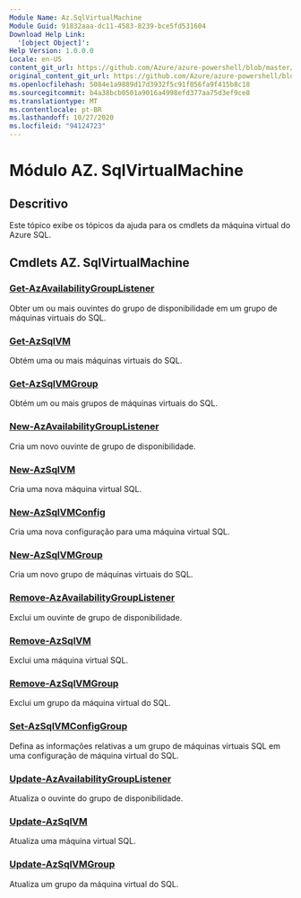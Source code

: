 ```yaml
---
Module Name: Az.SqlVirtualMachine
Module Guid: 91832aaa-dc11-4583-8239-bce5fd531604
Download Help Link:
  '[object Object]': 
Help Version: 1.0.0.0
Locale: en-US
content_git_url: https://github.com/Azure/azure-powershell/blob/master/src/SqlVirtualMachine/SqlVirtualMachine/help/Az.SqlVirtualMachine.md
original_content_git_url: https://github.com/Azure/azure-powershell/blob/master/src/SqlVirtualMachine/SqlVirtualMachine/help/Az.SqlVirtualMachine.md
ms.openlocfilehash: 5084e1a9889d17d3932f5c91f056fa9f415b8c18
ms.sourcegitcommit: b4a38bcb0501a9016a4998efd377aa75d3ef9ce8
ms.translationtype: MT
ms.contentlocale: pt-BR
ms.lasthandoff: 10/27/2020
ms.locfileid: "94124723"
---
```

# Módulo AZ. SqlVirtualMachine
## Descritivo
Este tópico exibe os tópicos da ajuda para os cmdlets da máquina virtual do Azure SQL.

## Cmdlets AZ. SqlVirtualMachine
### [Get-AzAvailabilityGroupListener](Get-AzAvailabilityGroupListener.md)
Obter um ou mais ouvintes do grupo de disponibilidade em um grupo de máquinas virtuais do SQL.

### [Get-AzSqlVM](Get-AzSqlVM.md)
Obtém uma ou mais máquinas virtuais do SQL.

### [Get-AzSqlVMGroup](Get-AzSqlVMGroup.md)
Obtém um ou mais grupos de máquinas virtuais do SQL.

### [New-AzAvailabilityGroupListener](New-AzAvailabilityGroupListener.md)
Cria um novo ouvinte de grupo de disponibilidade.

### [New-AzSqlVM](New-AzSqlVM.md)
Cria uma nova máquina virtual SQL.

### [New-AzSqlVMConfig](New-AzSqlVMConfig.md)
Cria uma nova configuração para uma máquina virtual SQL.

### [New-AzSqlVMGroup](New-AzSqlVMGroup.md)
Cria um novo grupo de máquinas virtuais do SQL.

### [Remove-AzAvailabilityGroupListener](Remove-AzAvailabilityGroupListener.md)
Exclui um ouvinte de grupo de disponibilidade.

### [Remove-AzSqlVM](Remove-AzSqlVM.md)
Exclui uma máquina virtual SQL.

### [Remove-AzSqlVMGroup](Remove-AzSqlVMGroup.md)
Exclui um grupo da máquina virtual do SQL.

### [Set-AzSqlVMConfigGroup](Set-AzSqlVMConfigGroup.md)
Defina as informações relativas a um grupo de máquinas virtuais SQL em uma configuração de máquina virtual do SQL.

### [Update-AzAvailabilityGroupListener](Update-AzAvailabilityGroupListener.md)
Atualiza o ouvinte do grupo de disponibilidade.

### [Update-AzSqlVM](Update-AzSqlVM.md)
Atualiza uma máquina virtual SQL.

### [Update-AzSqlVMGroup](Update-AzSqlVMGroup.md)
Atualiza um grupo da máquina virtual do SQL.

